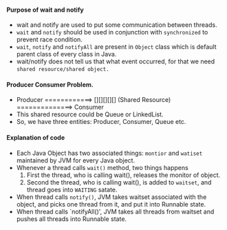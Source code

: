 #### Purpose of wait and notify
- wait and notify are used to put some communication between threads. 
- `wait` and `notify` should be used in conjunction with `synchronized` to prevent race condition.
- `wait`, `notify` and `notifyAll` are present in `Object` class which is default parent class of every class in Java.
- wait/notify does not tell us that what event occurred, for that we need `shared resource/shared object.`

#### Producer Consumer Problem.
- Producer ============>   [][][][][] (Shared Resource)  ==============> Consumer
- This shared resource could be Queue or LinkedList.
- So, we have three entities: Producer, Consumer, Queue etc.

#### Explanation of code
- Each Java Object has two associated things: `montior` and `watiset` maintained by JVM for every Java object.
- Whenever a thread calls `wait()` method, two things happens
  1. First the thread, who is calling wait(), releases the monitor of object. 
  2. Second the thread, who is calling wait(), is added to `waitset`, and thread goes into `WAITING` satate.
- When thread calls `notify()`, JVM takes waitset associated with the object, and picks one thread from it, and put it into
    Runnable state.
- When thread calls `notifyAll()', JVM takes all threads from waitset and pushes all threads into Runnable state.